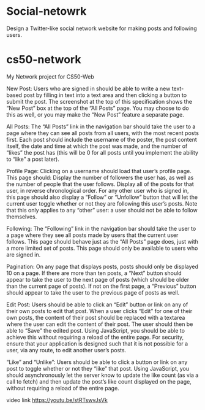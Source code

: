 # Social-netowrk
Design a Twitter-like social network website for making posts and following users.

# cs50-network
My Network project for CS50-Web

New Post: Users who are signed in should be able to write a new text-based post by filling in text into a text area and then clicking a button to submit the post.
The screenshot at the top of this specification shows the “New Post” box at the top of the “All Posts” page. You may choose to do this as well, or you may make the “New Post” feature a separate page.


All Posts: The “All Posts” link in the navigation bar should take the user to a page where they can see all posts from all users, with the most recent posts first.
Each post should include the username of the poster, the post content itself, the date and time at which the post was made, and the number of “likes” the post has (this will be 0 for all posts until you implement the ability to “like” a post later).


Profile Page: Clicking on a username should load that user’s profile page. This page should:
Display the number of followers the user has, as well as the number of people that the user follows.
Display all of the posts for that user, in reverse chronological order.
For any other user who is signed in, this page should also display a “Follow” or “Unfollow” button that will let the current user toggle whether or not they are following this user’s posts. Note that this only applies to any “other” user: a user should not be able to follow themselves.


Following: The “Following” link in the navigation bar should take the user to a page where they see all posts made by users that the current user follows.
This page should behave just as the “All Posts” page does, just with a more limited set of posts.
This page should only be available to users who are signed in.


Pagination: On any page that displays posts, posts should only be displayed 10 on a page. If there are more than ten posts, a “Next” button should appear to take the user to the next page of posts (which should be older than the current page of posts). If not on the first page, a “Previous” button should appear to take the user to the previous page of posts as well.


Edit Post: Users should be able to click an “Edit” button or link on any of their own posts to edit that post.
When a user clicks “Edit” for one of their own posts, the content of their post should be replaced with a textarea where the user can edit the content of their post.
The user should then be able to “Save” the edited post. Using JavaScript, you should be able to achieve this without requiring a reload of the entire page.
For security, ensure that your application is designed such that it is not possible for a user, via any route, to edit another user’s posts.


“Like” and “Unlike”: Users should be able to click a button or link on any post to toggle whether or not they “like” that post.
Using JavaScript, you should asynchronously let the server know to update the like count (as via a call to fetch) and then update the post’s like count displayed on the page, without requiring a reload of the entire page.



video link
https://youtu.be/stRTswvJsVk
